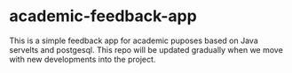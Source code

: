 # academic-feedback-app
This is a simple feedback app for academic puposes based on Java servelts and postgesql.
This repo will be updated gradually when we move with new developments into the project.
